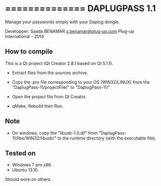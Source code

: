 ==============
DAPLUGPASS 1.1
==============

Manage your passwords simply with your Daplug dongle.

Developper: Saada BENAMAR <s.benamar@plug-up.com>
Plug-up International - 2014


## How to compile ##

This is a Qt project (Qt Creator 2.8.1 based on Qt 5.1.1).

- Extract files from the sources archive.

- Copy the .pro file corresponding to your OS (WIN32/LINUX) from the "DaplugPass-11/projectFile/" to "DaplugPass-11/".

- Open the project file from Qt Creator.

- qMake, Rebuild then Run.

## Note ##

- On windows, copy the "libusb-1.0.dll" from "DaplugPass-11/libs/WIN32/libusb/" to the runtime directory (with the executable file).


## Tested on ##

- Windows 7 pro x86.
- Ubuntu 13.10.

Should work on others.
